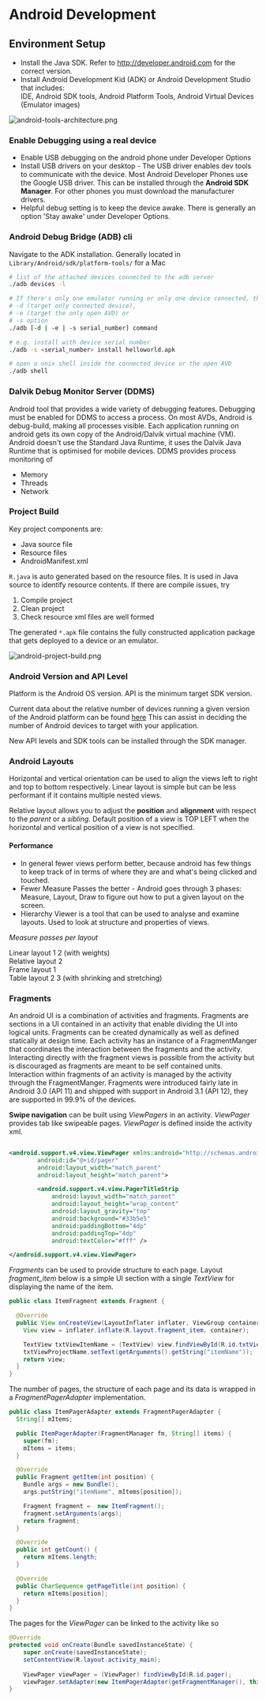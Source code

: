 # Android Development

## Environment Setup
* Install the Java SDK. Refer to http://developer.android.com for the correct version.
* Install Android Development Kid (ADK) or Android Development Studio that includes:  
  IDE, Android SDK tools, Android Platform Tools, Android Virtual Devices (Emulator images)

![android-tools-architecture.png](../Images/android-tools-architecture.png)


### Enable Debugging using a real device

* Enable USB debugging on the android phone under Developer Options  
* Install USB drivers on your desktop - The USB driver enables dev tools to communicate with the device. Most Android Developer Phones use the Google USB driver. This can be installed through the **Android SDK Manager**. For other phones you must download the manufacturer drivers.
* Helpful debug setting is to keep the device awake. There is generally an option 'Stay awake' under Developer Options.


### Android Debug Bridge (ADB) cli

Navigate to the ADK installation. Generally located in `Library/Android/sdk/platform-tools/` for a Mac  

```sh
# list of the attached devices connected to the adb server
./adb devices -l

# If there's only one emulator running or only one device connected, the adb command is sent to that device by default. If multiple emulators are running and/or multiple devices are attached, you need to use:
# -d (target only connected device),
# -e (target the only open AVD) or 
# -s option
./adb [-d | -e | -s serial_number] command

# e.g. install with device serial number
./adb -s <serial_number> install helloworld.apk

# open a unix shell inside the connected device or the open AVD
./adb shell 
```

### Dalvik Debug Monitor Server (DDMS)

Android tool that provides a wide variety of debugging features. Debugging must be enabled for DDMS to access a process. On most AVDs, Android is debug-build, making all processes visible. Each application running on android gets its own copy of the Android/Dalvik virtual machine (VM). Android doesn't use the Standard Java Runtime, it uses the Dalvik Java Runtime that is optimised for mobile devices. DDMS provides process monitoring of  

* Memory  
* Threads  
* Network

### Project Build
Key project components are:

* Java source file
* Resource files
* AndroidManifest.xml

`R.java` is auto generated based on the resource files. It is used in Java source to identify resource contents. If there are compile issues, try

1. Compile project
2. Clean project
3. Check resource xml files are well formed

The generated `*.apk` file contains the fully constructed application package that gets deployed to a device or an emulator.

![android-project-build.png](../Images/android-project-build.png)

### Android Version and API Level

Platform is the Android OS version.
API is the minimum target SDK version. 

Current data about the relative number of devices running a given version of the Android platform can be found [here](http://developer.android.com/about/dashboards/index.html) This can assist in deciding the number of Android devices to target with your application. 

New API levels and SDK tools can be installed through the SDK manager.

### Android Layouts

Horizontal and vertical orientation can be used to align the views left to right and top to bottom respectively. Linear layout is simple but can be less performant if it contains multiple nested views. 



Relative layout allows you to adjust the **position** and **alignment** with respect to the *parent* or a *sibling*. Default position of a view is TOP LEFT when the horizontal and vertical position of a view is not specified.

#### Performance

* In general fewer views perform better, because android has few things to keep track of in terms of where they are and what's being clicked and touched.
* Fewer Measure Passes the better - Android goes through 3 phases: Measure, Layout, Draw to figure out how to put a given layout on the screen.
* Hierarchy Viewer is a tool that can be used to analyse and examine layouts. Used to look at structure and properties of views.

*Measure passes per layout*

Linear layout     1  2 (with weights)  
Relative layout  2  
Frame layout     1  
Table layout      2  3 (with shrinking and stretching)  

### Fragments

An android UI is a combination of activities and fragments. Fragments are sections in a UI contained in an activity that enable dividing the UI into logical units. Fragments can be created dynamically as well as defined statically at design time. Each activity has an instance of a FragmentManger that coordinates the interaction between the fragments and the activity. Interacting directly with the fragment views is possible from the activity but is discouraged as fragments are meant to be self contained units. Interaction within fragments of an activity is managed by the activity through the FragmentManger. Fragments were introduced fairly late in Android 3.0 (API 11) and shipped with support in Android 3.1 (API 12), they are supported in 99.9% of the devices.

**Swipe navigation** can be built using *ViewPagers* in an activity. *ViewPager* provides tab like swipeable pages. *ViewPager* is defined inside the activity xml.
```xml

<android.support.v4.view.ViewPager xmlns:android="http://schemas.android.com/apk/res/android"
        android:id="@+id/pager"
        android:layout_width="match_parent"
        android:layout_height="match_parent">

        <android.support.v4.view.PagerTitleStrip
            android:layout_width="match_parent"
            android:layout_height="wrap_content"
            android:layout_gravity="top"
            android:background="#33b5e5"
            android:paddingBottom="4dp"
            android:paddingTop="4dp"
            android:textColor="#fff" />

</android.support.v4.view.ViewPager>
```

*Fragments* can be used to provide structure to each page. Layout *fragment_item* below is a simple UI section with a single *TextView* for displaying the name of the item.
```java
public class ItemFragment extends Fragment {

  @Override
  public View onCreateView(LayoutInflater inflater, ViewGroup container, Bundle savedInstanceState) {
    View view = inflater.inflate(R.layout.fragment_item, container);

    TextView txtViewItemName = (TextView) view.findViewById(R.id.txtView_projectName);
    txtViewProjectName.setText(getArguments().getString("itemName"));
    return view;
  }
}
```

 The number of pages, the structure of each page and its data is wrapped in a *FragmentPagerAdapter* implementation.
```java
public class ItemPagerAdapter extends FragmentPagerAdapter {
  String[] mItems;

  public ItemPagerAdapter(FragmentManager fm, String[] items) {
    super(fm);
    mItems = items;
  }

  @Override
  public Fragment getItem(int position) {
    Bundle args = new Bundle();
    args.putString("itemName", mItems[position]);

    Fragment fragment =  new ItemFragment();
    fragment.setArguments(args);
    return fragment;
  }

  @Override
  public int getCount() {
    return mItems.length;
  }

  @Override
  public CharSequence getPageTitle(int position) {
    return mItems[position];
  }
}
```

The pages for the *ViewPager* can be linked to the activity like so
```java
@Override
protected void onCreate(Bundle savedInstanceState) {
    super.onCreate(savedInstanceState);
    setContentView(R.layout.activity_main);
    
    ViewPager viewPager = (ViewPager) findViewById(R.id.pager);
    viewPager.setAdapter(new ItemPagerAdapter(getFragmentManager(), this));
}
```